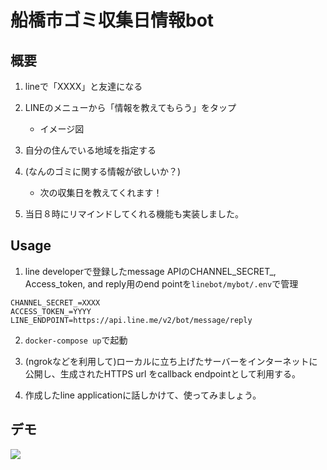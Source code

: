 # 船橋市ゴミ収集日情報bot


## 概要

1. lineで「XXXX」と友達になる
2. LINEのメニューから「情報を教えてもらう」をタップ
    - イメージ図

3. 自分の住んでいる地域を指定する
4. (なんのゴミに関する情報が欲しいか？)
    - 次の収集日を教えてくれます！

5. 当日８時にリマインドしてくれる機能も実装しました。



## Usage

1. line developerで登録したmessage APIのCHANNEL_SECRET_, Access_token, and reply用のend pointを`linebot/mybot/.env`で管理

```
CHANNEL_SECRET_=XXXX
ACCESS_TOKEN_=YYYY
LINE_ENDPOINT=https://api.line.me/v2/bot/message/reply
```

2. `docker-compose up`で起動

3. (ngrokなどを利用して)ローカルに立ち上げたサーバーをインターネットに公開し、生成されたHTTPS url をcallback endpointとして利用する。

4. 作成したline applicationに話しかけて、使ってみましょう。




## デモ

<img src="https://github.com/Jumpo-523/linebot/tree/feature/bug-fix/mybot/garbage_bot/statics/img/demo.jpg">
<!-- M1 macでherokuにあげようとすると、"Error: Exec format error"と言うエラーが出る。 -->